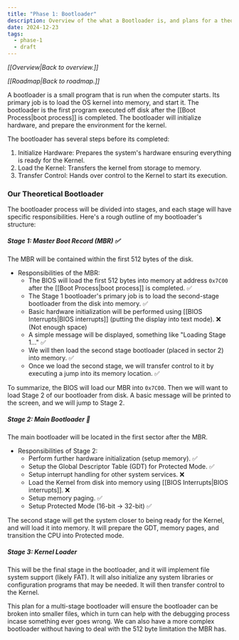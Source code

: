 ```yaml
---
title: "Phase 1: Bootloader"
description: Overview of the what a Bootloader is, and plans for a theoretical implementation.
date: 2024-12-23
tags:
  - phase-1
  - draft
---
```

*[[Overview|Back to overview.]]*

*[[Roadmap|Back to roadmap.]]*

A bootloader is a small program that is run when the computer starts. Its primary job is to load the OS kernel into memory, and start it. The bootloader is the first program executed off disk after the [[Boot Process|boot process]] is completed. The bootloader will initialize hardware, and prepare the environment for the kernel.

The bootloader has several steps before its completed:

1. Initialize Hardware: Prepares the system's hardware ensuring everything is ready for the Kernel.
2. Load the Kernel: Transfers the kernel from storage to memory.
3. Transfer Control: Hands over control to the Kernel to start its execution.

### Our Theoretical Bootloader

The bootloader process will be divided into stages, and each stage will have specific responsibilities. Here's a rough outline of my bootloader's structure:

##### **Stage 1: Master Boot Record (MBR)** ✅

The MBR will be contained within the first 512 bytes of the disk.

- Responsibilities of the MBR:
	- The BIOS will load the first 512 bytes into memory at address `0x7C00` after the [[Boot Process|boot process]] is completed. ✅
	- The Stage 1 bootloader's primary job is to load the second-stage bootloader from the disk into memory. ✅
	- Basic hardware initialization will be performed using [[BIOS Interrupts|BIOS interrupts]] (putting the display into text mode). ❌ (Not enough space)
	- A simple message will be displayed, something like "Loading Stage 1..." ✅
	- We will then load the second stage bootloader (placed in sector 2) into memory. ✅
	- Once we load the second stage, we will transfer control to it by executing a jump into its memory location. ✅

To summarize, the BIOS will load our MBR into `0x7C00`. Then we will want to load Stage 2 of our bootloader from disk. A basic message will be printed to the screen, and we will jump to Stage 2.

##### **Stage 2: Main Bootloader** 🚧

The main bootloader will be located in the first sector after the MBR.

- Responsibilities of Stage 2:
	- Perform further hardware initialization (setup memory). ✅
	- Setup the Global Descriptor Table (GDT) for Protected Mode. ✅
	- Setup interrupt handling for other system services. ❌
	- Load the Kernel from disk into memory using [[BIOS Interrupts|BIOS interrupts]]. ❌
	- Setup memory paging. ✅
	- Setup Protected Mode (16-bit → 32-bit) ✅

The second stage will get the system closer to being ready for the Kernel, and will load it into memory. It will prepare the GDT, memory pages, and transition the CPU into Protected mode.

##### **Stage 3: Kernel Loader**

This will be the final stage in the bootloader, and it will implement file system support (likely FAT). It will also initialize any system libraries or configuration programs that may be needed. It will then transfer control to the Kernel.

This plan for a multi-stage bootloader will ensure the bootloader can be broken into smaller files, which in turn can help with the debugging process incase something ever goes wrong. We can also have a more complex bootloader without having to deal with the 512 byte limitation the MBR has.